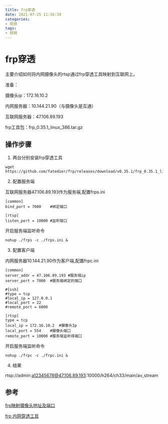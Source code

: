 ```yaml
---
title: frp穿透
date: 2021-07-25 11:16:39
categories: 
- 视频
tags:
- 视频
---
```


# frp穿透

主要介绍如何将内网摄像头的rtsp通过frp穿透工具映射到互联网上。

准备：

摄像头ip：172.16.10.2

内网服务器：10.144.21.90（与摄像头是互通）

互联网服务器：47.106.89.193

frp工具包：frp_0.35.1_linux_386.tar.gz


## 操作步骤

1. 两台分别安装frp穿透工具
```
wget https://github.com/fatedier/frp/releases/download/v0.35.1/frp_0.35.1_linux_386.tar.gz
```

2. 配置服务端

互联网服务器47.106.89.193作为服务端,配置frps.ini

```
[common]
bind_port = 7000    #绑定端口

[rtsp]
listen_port = 10000 #监听端口
```

开启服务端监听命令
```
nohup ./frps -c ./frps.ini &
```

3. 配置客户端

内网服务器10.144.21.90作为客户端,配置frpc.ini

```
[common]
server_addr = 47.106.89.193 #服务端ip
server_port = 7000  #服务端绑定的端口

#[ssh]
#type = tcp
#local_ip = 127.0.0.1
#local_port = 22
#remote_port = 6000

[rtsp]
type = tcp
local_ip = 172.16.10.2  #摄像头Ip
local_port = 554    #摄像头端口
remote_port = 10000 #服务端监听得端口
```

开启服务端监听命令
```
nohup ./frpc -c ./frpc.ini &
```

4. 结果

rtsp://admin:a12345678@47.106.89.193:10000/h264/ch33/main/av_stream


## 参考
[frp映射摄像头地址及端口](https://www.cnblogs.com/liusingbon/p/12623774.html)

[frp 内网穿透工具](https://www.oschina.net/p/frp?hmsr=aladdin1e1)